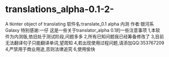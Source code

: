 # translations_alpha-0.1-2-
A tkinter object of translating
软件名:translate_0.1 alpha 内测 
作者:银河系Galaxy
特别感谢:一仔
这是一些关于translator_alpha 0.1的一些注意事项
1,本软件为内测版,依旧处于测试阶段,问题多多
2,所有已知问题我已经筹备修改了
3,目前无法翻译句子只能翻译单词,望周知
4,若出现使用过程问题,请添加QQ:353767209
4,严禁用于商业用途,否则法律追究
6,使用愉快
